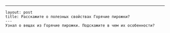 ---
	layout: post 
	title: Расскажите о полезных свойствах Горячие пирожки? 
	--- 
	Узнал о вещах из Горячие пирожки. Подскажите в чем их особенности?